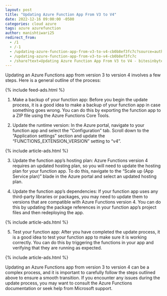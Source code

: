 ```yaml
---
layout: post
title: "Updating Azure Function App From V3 to V4"
date: 2022-12-16 09:00:00 -0500
categories: cloud azure
tags: azure azurefunction
author: manishtiwari25
redirect_from:
  - /1
  - /-1
  - /updating-azure-function-app-from-v3-to-v4-cb0b8ef3fc7c?source=author_recirc-----a9c256fee353----1----------------------------
  - /updating-azure-function-app-from-v3-to-v4-cb0b8ef3fc7c
  - /share?text=Updating Azure Function App From V3 to V4 - bitesinbyte https://blogs.bitesinbyte.com//posts/Updating-Azure-Function-v3-v4/
---
```


Updating an Azure Functions app from version 3 to version 4 involves a few steps. Here is a general outline of the process:

{% include feed-ads.html %}

1. Make a backup of your function app: Before you begin the update process, it is a good idea to make a backup of your function app in case something goes wrong. You can do this by exporting the function app to a ZIP file using the Azure Functions Core Tools.

2. Update the runtime version: In the Azure portal, navigate to your function app and select the “Configuration” tab. Scroll down to the “Application settings” section and update the “FUNCTIONS_EXTENSION_VERSION” setting to “v4”.

{% include article-ads.html %}

3. Update the function app’s hosting plan: Azure Functions version 4 requires an updated hosting plan, so you will need to update the hosting plan for your function app. To do this, navigate to the “Scale up (App Service plan)” blade in the Azure portal and select an updated hosting plan.

4. Update the function app’s dependencies: If your function app uses any third-party libraries or packages, you may need to update them to versions that are compatible with Azure Functions version 4. You can do this by updating the package references in your function app’s project files and then redeploying the app.

{% include article-ads.html %}

5. Test your function app: After you have completed the update process, it is a good idea to test your function app to make sure it is working correctly. You can do this by triggering the functions in your app and verifying that they are running as expected.

{% include article-ads.html %}

Updating an Azure Functions app from version 3 to version 4 can be a complex process, and it is important to carefully follow the steps outlined above to ensure a smooth transition. If you encounter any issues during the update process, you may want to consult the Azure Functions documentation or seek help from Microsoft support.
